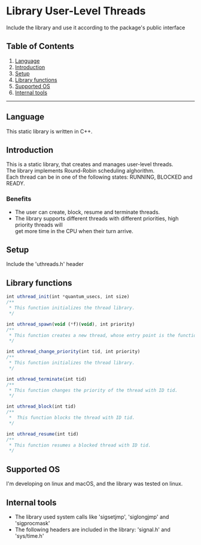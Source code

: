 <h1> Library User-Level Threads</h1>
<p>Include the library and use it according to the package's public interface</p>

## Table of Contents

1. [Language](#Language)
2. [Introduction](#introduction)
3. [Setup](#setup)
4. [Library functions](#Library-functions)
5. [Supported OS](#supported-os)
6. [Internal tools](#Internal-tools)

---

## Language

This static library is written in C++.
<br>

## Introduction

This is a static library, that creates and manages user-level threads.<br>
The library implements Round-Robin scheduling alghorithm.<br>
Each thread can be in one of the following states: RUNNING, BLOCKED and READY.
<br>

### Benefits

- The user can create, block, resume and terminate threads.
- The library supports different threads with different priorities, high priority threads will<br>
  get more time in the CPU when their turn arrive.

## Setup

Include the 'uthreads.h' header
<br>

## Library functions

```typescript
int uthread_init(int *quantum_usecs, int size)
/**
 * This function initializes the thread library.
 */

int uthread_spawn(void (*f)(void), int priority)
/**
 * This function creates a new thread, whose entry point is the function f with the signature void f(void).
 */

int uthread_change_priority(int tid, int priority)
/**
 * This function initializes the thread library.
 */

int uthread_terminate(int tid)
/**
 * This function changes the priority of the thread with ID tid.
 */

int uthread_block(int tid)
/**
 *  This function blocks the thread with ID tid.
 */

int uthread_resume(int tid)
/**
 * This function resumes a blocked thread with ID tid.
 */

```

## Supported OS

I'm developing on linux and macOS, and the library was tested on linux.

## Internal tools


- The library used system calls like 'sigsetjmp', 'siglongjmp' and 'sigprocmask'
- The following headers are included in the library: 'signal.h' and 'sys/time.h'
    
